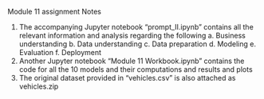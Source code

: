 Module 11 assignment
Notes
1.	The accompanying Jupyter notebook “prompt_II.ipynb” contains all the relevant information and analysis regarding the following
a.	Business understanding
b.	Data understanding
c.	Data preparation
d.	Modeling
e.	Evaluation
f.	Deployment
2.	Another Jupyter notebook “Module 11 Workbook.ipynb” contains the code for all the 10 models and their computations and results and plots
3.	The original dataset provided in “vehicles.csv” is also attached as vehicles.zip
